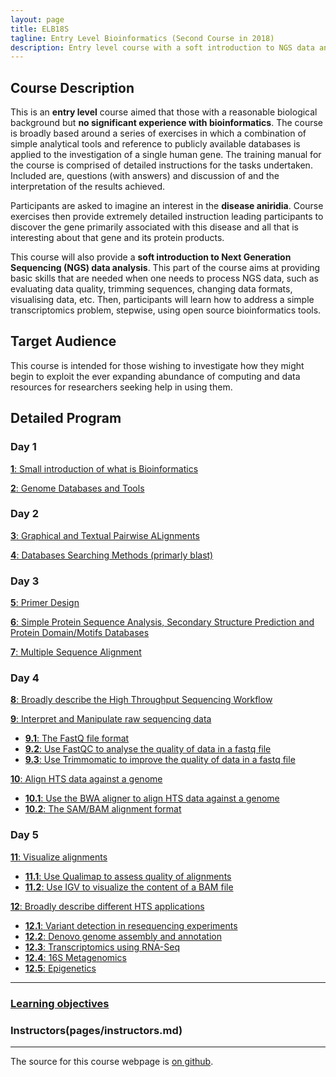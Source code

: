 ```yaml
---
layout: page
title: ELB18S
tagline: Entry Level Bioinformatics (Second Course in 2018)
description: Entry level course with a soft introduction to NGS data analysis 
---
```


## Course Description
This is an **entry level** course aimed that those with a reasonable biological background but **no significant experience with bioinformatics**. The course is broadly based around a series of exercises in which a combination of simple analytical tools and reference to publicly available databases is applied to the investigation of a single human gene. The training manual for the course is comprised of detailed instructions for the tasks undertaken. Included are, questions (with answers) and discussion of and the interpretation of the results achieved.

Participants are asked to imagine an interest in the **disease aniridia**. Course exercises then provide extremely detailed instruction leading participants to discover the gene primarily associated with this disease and all that is interesting about that gene and its protein products.

This course will also provide a **soft introduction to Next Generation Sequencing (NGS) data analysis**. This part of the course aims at providing basic skills that are needed when one needs to process NGS data, such as evaluating data quality, trimming sequences, changing data formats, visualising data, etc. Then, participants will learn how to address a simple transcriptomics problem, stepwise, using open source bioinformatics tools.

## Target Audience
This course is intended for those wishing to investigate how they might begin to exploit the ever expanding abundance of computing and data resources for researchers seeking help in using them. 

## Detailed Program

### Day 1
[**1**: Small introduction of what is Bioinformatics](assets/000-Bioinformatics_Definition.pdf)

[**2**: Genome Databases and Tools](assets/01-Databases_Practical.pdf)

### Day 2
[**3**: Graphical and Textual Pairwise ALignments](assets/02-Pairwise_Alignment_Practical.pdf)

[**4**: Databases Searching Methods (primarly blast)](assets/03-Database_Searching_Practical.pdf)

### Day 3
[**5**: Primer Design](assets/04-Primer_Design_Practical.pdf)

[**6**: Simple Protein Sequence Analysis, Secondary Structure Prediction and Protein Domain/Motifs Databases](assets/05-Structure_Prediction_Practical.pdf)

[**7**: Multiple Sequence Alignment](assets/06-Multiple_Sequence_Alignment_Practical.pdf)

### Day 4
[**8**: Broadly describe the High Throughput Sequencing Workflow](pages/L08.md)

[**9**: Interpret and Manipulate raw sequencing data](pages/L09.md)
  + [**9.1**: The FastQ file format](pages/L09.md/#LO9.1)
  + [**9.2**: Use FastQC to analyse the quality of data in a fastq file](pages/L09.md/#LO9.2)
  + [**9.3**: Use Trimmomatic to improve the quality of data in a fastq file](pages/L09.md/#LO9.3)

[**10**: Align HTS data against a genome](pages/L10.md)
  + [**10.1**: Use the BWA aligner to align HTS data against a genome](pages/L10.md/#L10.1)
  + [**10.2**: The SAM/BAM alignment format](pages/L10.md/#L10.2)

### Day 5
[**11**: Visualize alignments](pages/L11.md)
  + [**11.1**: Use Qualimap to assess quality of alignments](pages/L11.md/#L11.1)
  + [**11.2**: Use IGV to visualize the content of a BAM file](pages/L11.md/#L11.2)

[**12**: Broadly describe different HTS applications](pages/L12.md)
  + [**12.1**: Variant detection in resequencing experiments](pages/L12.md/#L12.1)
  + [**12.2**: Denovo genome assembly and annotation](pages/L12.md/#L12.2)
  + [**12.3**: Transcriptomics using RNA-Seq](pages/L12.md/#L12.3)
  + [**12.4**: 16S Metagenomics](pages/L12.md/#L12.4)
  + [**12.5**: Epigenetics](pages/L12.md/#L12.5)

---

### [Learning objectives](pages/learning_objectives.md)


### Instructors(pages/instructors.md)
---

The source for this course webpage is [on github](https://github.com/GTPB/Web_course_template).
